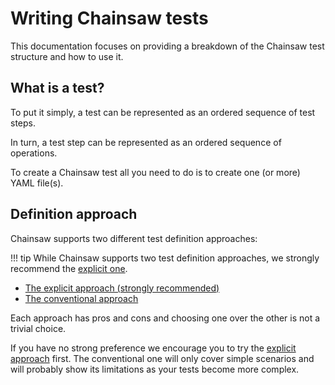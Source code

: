 # Writing Chainsaw tests

This documentation focuses on providing a breakdown of the Chainsaw test structure and how to use it.

## What is a test?

To put it simply, a test can be represented as an ordered sequence of test steps.

In turn, a test step can be represented as an ordered sequence of operations.

To create a Chainsaw test all you need to do is to create one (or more) YAML file(s).

## Definition approach

Chainsaw supports two different test definition approaches:

!!! tip
    While Chainsaw supports two test definition approaches, we strongly recommend the [explicit one](./definition/explicit.md).

- [The explicit approach (strongly recommended)](./definition/explicit.md)
- [The conventional approach](./definition/conventional.md)

Each approach has pros and cons and choosing one over the other is not a trivial choice.

If you have no strong preference we encourage you to try the [explicit approach](./definition/explicit.md) first. The conventional one will only cover simple scenarios and will probably show its limitations as your tests become more complex.
